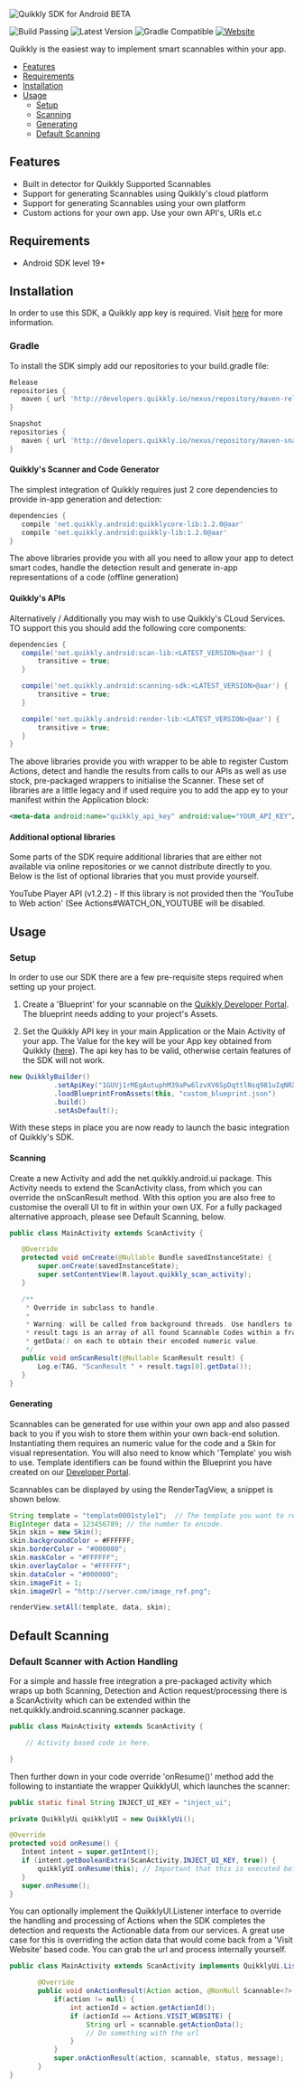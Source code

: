 ![Quikkly SDK for Android BETA](https://github.com/quikkly/android-sdk/blob/master/banner.png?raw=true)

![Build Passing](https://img.shields.io/badge/build-passing-brightgreen.svg)
![Latest Version](https://img.shields.io/badge/version-1.2.1-green.svg)
![Gradle Compatible](https://img.shields.io/badge/gradle-compatible-green.svg)
[![Website](https://img.shields.io/badge/quikkly.io-developers-5cb8a7.svg)](https://developers.quikkly.io)

Quikkly is the easiest way to implement smart scannables within your app.

- [Features](#features)
- [Requirements](#requirements)
- [Installation](#installation)
- [Usage](#usage)
  - [Setup](#setup)
  - [Scanning](#scannable)
  - [Generating](#generating)
  - [Default Scanning](#default-scanning)

## Features

- Built in detector for Quikkly Supported Scannables
- Support for generating Scannables using Quikkly's cloud platform
- Support for generating Scannables using your own platform
- Custom actions for your own app. Use your own API's, URIs et.c

## Requirements

- Android SDK level 19+

## Installation

In order to use this SDK, a Quikkly app key is required. Visit [here](https://developers.quikkly.io/home/get_started/) for more information.

### Gradle

To install the SDK simply add our repositories to your build.gradle file:
```gradle
Release
repositories {
   maven { url 'http://developers.quikkly.io/nexus/repository/maven-releases/' }
}
```
```gradle
Snapshot
repositories {
   maven { url 'http://developers.quikkly.io/nexus/repository/maven-snapshots/' }
}
```

#### Quikkly's Scanner and Code Generator
The simplest integration of Quikkly requires just 2 core dependencies to provide in-app generation and detection:
```gradle
dependencies {
   compile 'net.quikkly.android:quikklycore-lib:1.2.0@aar'
   compile 'net.quikkly.android:quikkly-lib:1.2.0@aar'
}
```

The above libraries provide you with all you need to allow your app to detect smart codes, handle the detection result and generate in-app representations of a code (offline generation)

#### Quikkly's APIs
Alternatively / Additionally you may wish to use Quikkly's CLoud Services. TO support this you should add the following core components:

```gradle
dependencies {
   compile('net.quikkly.android:scan-lib:<LATEST_VERSION>@aar') {
       transitive = true;
   }

   compile('net.quikkly.android:scanning-sdk:<LATEST_VERSION>@aar') {
       transitive = true;
   }

   compile('net.quikkly.android:render-lib:<LATEST_VERSION>@aar') {
       transitive = true;
   }
}
```

The above libraries provide you with wrapper to be able to register Custom Actions, detect and handle the results from calls to our APIs as well as use stock, pre-packaged wrappers to initialise the Scanner. These set of libraries are a little legacy and if used require you to add the app ey to your manifest within the Application block:
```xml
<meta-data android:name="quikkly_api_key" android:value="YOUR_API_KEY"/>
```

#### Additional optional libraries
Some parts of the SDK require additional libraries that are either not available via online repositories or we cannot distribute directly to you. Below is the list of optional libraries that you must provide yourself.

YouTube Player API (v1.2.2) - If this library is not provided then the 'YouTube to Web action' (See Actions#WATCH_ON_YOUTUBE will be disabled.

## Usage

### Setup

In order to use our SDK there are a few pre-requisite steps required when setting up your project.

1. Create a 'Blueprint' for your scannable on the [Quikkly Developer Portal](https://developers.quikkly.io/home/create-scannable/). The blueprint needs adding to your project's Assets.

2. Set the Quikkly API key in your main Application or the Main Activity of your app. The Value for the key will be your App key obtained from Quikkly ([here](https://developers.quikkly.io/my-quikkly/my-apps/)). The api key has to be valid, otherwise certain features of the SDK will not work.
```java
new QuikklyBuilder()
           .setApiKey("1GUVj1rMEgAutuphM39aPw6lzvXV6SpDqttlNsq981uIqNRX8LnDo6H334EgZIsjM7")
           .loadBlueprintFromAssets(this, "custom_blueprint.json")
           .build()
           .setAsDefault();
```

With these steps in place you are now ready to launch the basic integration of Quikkly's SDK.

#### Scanning

Create a new Activity and add the net.quikkly.android.ui package. This Activity needs to extend the ScanActivity class, from which you can override the onScanResult method. With this option you are also free to customise the overall UI to fit in within your own UX. For a fully packaged alternative approach, please see Default Scanning, below.

```java
public class MainActivity extends ScanActivity {

   @Override
   protected void onCreate(@Nullable Bundle savedInstanceState) {
       super.onCreate(savedInstanceState);
       super.setContentView(R.layout.quikkly_scan_activity);
   }

   /**
    * Override in subclass to handle.
    *
    * Warning: will be called from background threads. Use handlers to post back to UI thread.
    * result.tags is an array of all found Scannable Codes within a frame. You can iterate through them, calling
    * getData() on each to obtain their encoded numeric value.
    */
   public void onScanResult(@Nullable ScanResult result) {
       Log.e(TAG, "ScanResult " + result.tags[0].getData());
   }
}
```

#### Generating

Scannables can be generated for use within your own app and also passed back to you if you wish to store them within your own back-end solution. Instantiating them requires an numeric value for the code and a Skin for visual representation. You will also need to know which 'Template' you wish to use. Template identifiers can be found within the Blueprint you have created on our [Developer Portal](https://developers.quikkly.io/home/create-scannable/).

Scannables can be displayed by using the RenderTagView, a snippet is shown below.

```java
String template = "template0001style1";  // The template you want to render, as per Blueprint.
BigInteger data = 123456789; // the number to encode.
Skin skin = new Skin();
skin.backgroundColor = #FFFFFF;
skin.borderColor = "#000000";
skin.maskColor = "#FFFFFF";
skin.overlayColor = "#FFFFFF";
skin.dataColor = "#000000";
skin.imageFit = 1;
skin.imageUrl = "http://server.com/image_ref.png";

renderView.setAll(template, data, skin);
```

## Default Scanning

### Default Scanner with Action Handling

For a simple and hassle free integration a pre-packaged activity which wraps up both Scanning, Detection and Action request/processing there is a ScanActivity which can be extended within the net.quikkly.android.scanning.scanner package.

```java
public class MainActivity extends ScanActivity {

    // Activity based code in here.

}
```

Then further down in your code override 'onResume()' method add the following to instantiate the wrapper QuikklyUI, which launches the scanner:

```java
public static final String INJECT_UI_KEY = "inject_ui";

private QuikklyUi quikklyUI = new QuikklyUi();

@Override
protected void onResume() {
   Intent intent = super.getIntent();
   if (intent.getBooleanExtra(ScanActivity.INJECT_UI_KEY, true)) {
       quikklyUI.onResume(this); // Important that this is executed before super.onResume()!
   }
   super.onResume();
}
```

You can optionally implement the QuikklyUI.Listener interface to override the handling and processing of Actions when the SDK completes the detection and requests the Actionable data from our services.
A great use case for this is overriding the action data that would come back from a 'Visit Website' based code. You can grab the url and process internally yourself.

```java
public class MainActivity extends ScanActivity implements QuikklyUi.Listener {

       @Override
       public void onActionResult(Action action, @NonNull Scannable<?> scannable, @NonNull ActionListener.ActionStatus status, final String message) {
           if(action != null) {
               int actionId = action.getActionId();
               if (actionId == Actions.VISIT_WEBSITE) {
                   String url = scannable.getActionData();
                   // Do something with the url
               }
           }
           super.onActionResult(action, scannable, status, message);
       }
}
```

